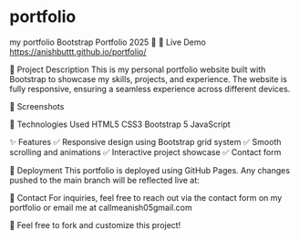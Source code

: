 # portfolio
my portfolio
Bootstrap Portfolio 2025 🚀
🌟 Live Demo https://anishbuttt.github.io/portfolio/


📌 Project Description
This is my personal portfolio website built with Bootstrap to showcase my skills, projects, and experience. The website is fully responsive, ensuring a seamless experience across different devices.

🎨 Screenshots

🚀 Technologies Used
HTML5
CSS3
Bootstrap 5
JavaScript



✨ Features
✅ Responsive design using Bootstrap grid system
✅ Smooth scrolling and animations
✅ Interactive project showcase
✅ Contact form

📌 Deployment
This portfolio is deployed using GitHub Pages. Any changes pushed to the main branch will be reflected live at:


📧 Contact
For inquiries, feel free to reach out via the contact form on my portfolio or email me at callmeanish05gmail.com

🚀 Feel free to fork and customize this project!

